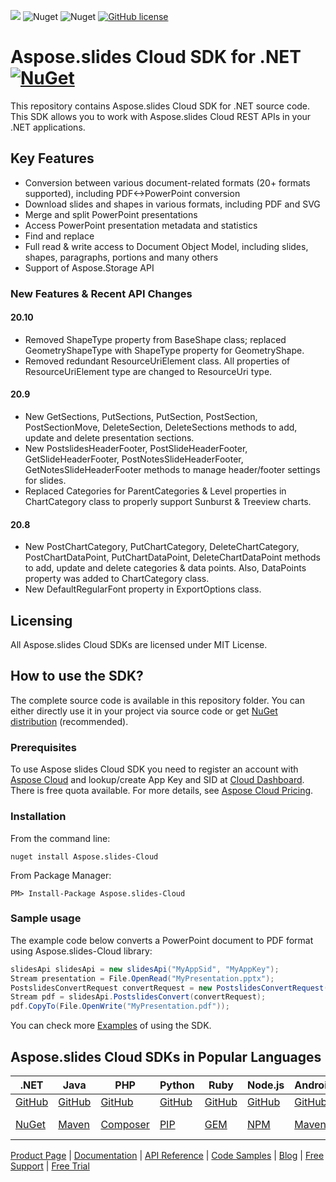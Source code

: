 ![](https://img.shields.io/badge/api-v4.0-lightgrey) ![Nuget](https://img.shields.io/nuget/v/Aspose.slides-Cloud) ![Nuget](https://img.shields.io/nuget/dt/Aspose.slides-Cloud) [![GitHub license](https://img.shields.io/github/license/aspose-slides-cloud/aspose-slides-cloud-dotnet)](https://github.com/aspose-slides-cloud/aspose-slides-cloud-dotnet/blob/master/LICENSE)
# Aspose.slides Cloud SDK for .NET [![NuGet](https://img.shields.io/nuget/v/Aspose.slides-Cloud.svg)](https://www.nuget.org/packages/Aspose.slides-Cloud/)
This repository contains Aspose.slides Cloud SDK for .NET source code. This SDK allows you to work with Aspose.slides Cloud REST APIs in your .NET applications.

## Key Features
* Conversion between various document-related formats (20+ formats supported), including PDF<->PowerPoint conversion
* Download slides and shapes in various formats, including PDF and SVG
* Merge and split PowerPoint presentations
* Access PowerPoint presentation metadata and statistics
* Find and replace
* Full read & write access to Document Object Model, including slides, shapes, paragraphs, portions and many others
* Support of Aspose.Storage API

### New Features & Recent API Changes
#### 20.10
* Removed ShapeType property from BaseShape class; replaced GeometryShapeType with ShapeType property for GeometryShape.
* Removed redundant ResourceUriElement class. All properties of ResourceUriElement type are changed to ResourceUri type.

#### 20.9
* New GetSections, PutSections, PutSection, PostSection, PostSectionMove, DeleteSection, DeleteSections methods to add, update and delete presentation sections.
* New PostslidesHeaderFooter, PostSlideHeaderFooter, GetSlideHeaderFooter, PostNotesSlideHeaderFooter, GetNotesSlideHeaderFooter methods to manage header/footer settings for slides.
* Replaced Categories for ParentCategories & Level properties in ChartCategory class to properly support Sunburst & Treeview charts.

#### 20.8
* New PostChartCategory, PutChartCategory, DeleteChartCategory, PostChartDataPoint, PutChartDataPoint, DeleteChartDataPoint methods to add, update and delete categories & data points. Also, DataPoints property was added to ChartCategory class.
* New DefaultRegularFont property in ExportOptions class.

## Licensing
All Aspose.slides Cloud SDKs are licensed under MIT License.

## How to use the SDK?

The complete source code is available in this repository folder. You can either directly use it in your project via source code or get [NuGet distribution](https://www.nuget.org/packages/Aspose.slides-Cloud/) (recommended).

### Prerequisites

To use Aspose slides Cloud SDK you need to register an account with [Aspose Cloud](https://www.aspose.cloud/) and lookup/create App Key and SID at [Cloud Dashboard](https://dashboard.aspose.cloud/#/apps). There is free quota available. For more details, see [Aspose Cloud Pricing](https://purchase.aspose.cloud/pricing).

### Installation

From the command line:

	nuget install Aspose.slides-Cloud

From Package Manager:

	PM> Install-Package Aspose.slides-Cloud

### Sample usage

The example code below converts a PowerPoint document to PDF format using Aspose.slides-Cloud library:
```csharp
slidesApi slidesApi = new slidesApi("MyAppSid", "MyAppKey");
Stream presentation = File.OpenRead("MyPresentation.pptx");
PostslidesConvertRequest convertRequest = new PostslidesConvertRequest(ExportFormat.Pdf, presentation);
Stream pdf = slidesApi.PostslidesConvert(convertRequest);
pdf.CopyTo(File.OpenWrite("MyPresentation.pdf"));
```
You can check more [Examples](Examples) of using the SDK.


## Aspose.slides Cloud SDKs in Popular Languages

| .NET | Java | PHP | Python | Ruby | Node.js | Android | Swift|Perl|Go|
|---|---|---|---|---|---|---|--|--|--|
| [GitHub](https://github.com/aspose-slides-cloud/aspose-slides-cloud-dotnet) | [GitHub](https://github.com/aspose-slides-cloud/aspose-slides-cloud-java) | [GitHub](https://github.com/aspose-slides-cloud/aspose-slides-cloud-php) | [GitHub](https://github.com/aspose-slides-cloud/aspose-slides-cloud-python) | [GitHub](https://github.com/aspose-slides-cloud/aspose-slides-cloud-ruby)  | [GitHub](https://github.com/aspose-slides-cloud/aspose-slides-cloud-nodejs) | [GitHub](https://github.com/aspose-slides-cloud/aspose-slides-cloud-android) | [GitHub](https://github.com/aspose-slides-cloud/aspose-slides-cloud-swift)|[GitHub](https://github.com/aspose-slides-cloud/aspose-slides-cloud-perl) |[GitHub](https://github.com/aspose-slides-cloud/aspose-slides-cloud-go) |
| [NuGet](https://www.nuget.org/packages/Aspose.slides-Cloud/) | [Maven](https://repository.aspose.cloud/webapp/#/artifacts/browse/tree/General/repo/com/aspose/aspose-slides-cloud) | [Composer](https://packagist.org/packages/aspose/slides-sdk-php) | [PIP](https://pypi.org/project/asposeslidescloud/) | [GEM](https://rubygems.org/gems/aspose_slides_cloud)  | [NPM](https://www.npmjs.com/package/asposeslidescloud) | [Maven](https://repository.aspose.cloud/webapp/#/artifacts/browse/tree/General/repo/com/aspose/aspose-slides-cloud) | [Cocoapods](https://cocoapods.org/pods/AsposeslidesCloud)|[Meta Cpan](https://metacpan.org/release/AsposeslidesCloud-slidesApi) | [Go.Dev](https://pkg.go.dev/github.com/aspose-slides-cloud/aspose-slides-cloud-go/) | 

[Product Page](https://products.aspose.cloud/slides/cpp) | [Documentation](https://docs.aspose.cloud/display/slidescloud/Home) | [API Reference](https://apireference.aspose.cloud/slides/) | [Code Samples](https://github.com/aspose-slides-cloud/aspose-slides-cloud-cpp) | [Blog](https://blog.aspose.cloud/category/slides/) | [Free Support](https://forum.aspose.cloud/c/slides) | [Free Trial](https://dashboard.aspose.cloud/#/apps)
